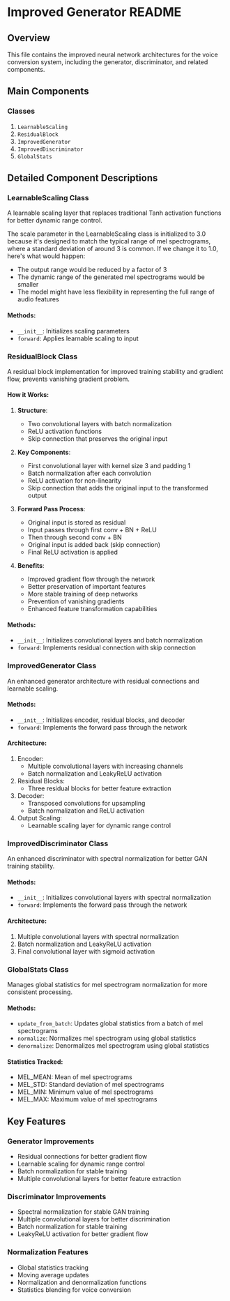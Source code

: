 # Improved Generator README

## Overview
This file contains the improved neural network architectures for the voice conversion system, including the generator, discriminator, and related components.

## Main Components

### Classes
1. `LearnableScaling`
2. `ResidualBlock`
3. `ImprovedGenerator`
4. `ImprovedDiscriminator`
5. `GlobalStats`

## Detailed Component Descriptions

### LearnableScaling Class
A learnable scaling layer that replaces traditional Tanh activation functions for better dynamic range control.

The scale parameter in the LearnableScaling class is initialized to 3.0 because it's designed to match the typical range of mel spectrograms, where a standard deviation of around 3 is common. If we change it to 1.0, here's what would happen:
   - The output range would be reduced by a factor of 3
   - The dynamic range of the generated mel spectrograms would be smaller
   - The model might have less flexibility in representing the full range of audio features

#### Methods:
- `__init__`: Initializes scaling parameters
- `forward`: Applies learnable scaling to input

### ResidualBlock Class
A residual block implementation for improved training stability and gradient flow, prevents vanishing gradient problem.

#### How it Works:
1. **Structure**:
   - Two convolutional layers with batch normalization
   - ReLU activation functions
   - Skip connection that preserves the original input

2. **Key Components**:
   - First convolutional layer with kernel size 3 and padding 1
   - Batch normalization after each convolution
   - ReLU activation for non-linearity
   - Skip connection that adds the original input to the transformed output

3. **Forward Pass Process**:
   - Original input is stored as residual
   - Input passes through first conv + BN + ReLU
   - Then through second conv + BN
   - Original input is added back (skip connection)
   - Final ReLU activation is applied

4. **Benefits**:
   - Improved gradient flow through the network
   - Better preservation of important features
   - More stable training of deep networks
   - Prevention of vanishing gradients
   - Enhanced feature transformation capabilities

#### Methods:
- `__init__`: Initializes convolutional layers and batch normalization
- `forward`: Implements residual connection with skip connection

### ImprovedGenerator Class
An enhanced generator architecture with residual connections and learnable scaling.

#### Methods:
- `__init__`: Initializes encoder, residual blocks, and decoder
- `forward`: Implements the forward pass through the network

#### Architecture:
1. Encoder:
   - Multiple convolutional layers with increasing channels
   - Batch normalization and LeakyReLU activation
2. Residual Blocks:
   - Three residual blocks for better feature extraction
3. Decoder:
   - Transposed convolutions for upsampling
   - Batch normalization and ReLU activation
4. Output Scaling:
   - Learnable scaling layer for dynamic range control

### ImprovedDiscriminator Class
An enhanced discriminator with spectral normalization for better GAN training stability.

#### Methods:
- `__init__`: Initializes convolutional layers with spectral normalization
- `forward`: Implements the forward pass through the network

#### Architecture:
1. Multiple convolutional layers with spectral normalization
2. Batch normalization and LeakyReLU activation
3. Final convolutional layer with sigmoid activation

### GlobalStats Class
Manages global statistics for mel spectrogram normalization for more consistent processing.

#### Methods:
- `update_from_batch`: Updates global statistics from a batch of mel spectrograms
- `normalize`: Normalizes mel spectrogram using global statistics
- `denormalize`: Denormalizes mel spectrogram using global statistics

#### Statistics Tracked:
- MEL_MEAN: Mean of mel spectrograms
- MEL_STD: Standard deviation of mel spectrograms
- MEL_MIN: Minimum value of mel spectrograms
- MEL_MAX: Maximum value of mel spectrograms

## Key Features

### Generator Improvements
- Residual connections for better gradient flow
- Learnable scaling for dynamic range control
- Batch normalization for stable training
- Multiple convolutional layers for better feature extraction

### Discriminator Improvements
- Spectral normalization for stable GAN training
- Multiple convolutional layers for better discrimination
- Batch normalization for stable training
- LeakyReLU activation for better gradient flow

### Normalization Features
- Global statistics tracking
- Moving average updates
- Normalization and denormalization functions
- Statistics blending for voice conversion 